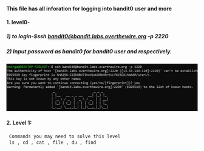#### This file has all inforation for logging into bandit0 user and more
#### 1. level0-
##### 1) to login-$ssh bandit0@bandit.labs.overthewire.org -p 2220 
##### 2) Input password as bandit0 for bandit0 user and respectively.

![login](./image/bandit_login.jpg)

#### 2. Level 1:
     Commands you may need to solve this level
     ls , cd , cat , file , du , find


